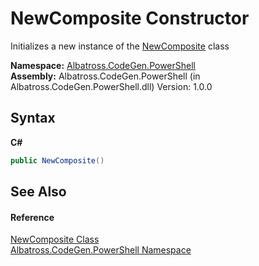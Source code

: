 # NewComposite Constructor 
 

Initializes a new instance of the <a href="T_Albatross_CodeGen_PowerShell_NewComposite.md">NewComposite</a> class

**Namespace:**&nbsp;<a href="N_Albatross_CodeGen_PowerShell.md">Albatross.CodeGen.PowerShell</a><br />**Assembly:**&nbsp;Albatross.CodeGen.PowerShell (in Albatross.CodeGen.PowerShell.dll) Version: 1.0.0

## Syntax

**C#**<br />
``` C#
public NewComposite()
```


## See Also


#### Reference
<a href="T_Albatross_CodeGen_PowerShell_NewComposite.md">NewComposite Class</a><br /><a href="N_Albatross_CodeGen_PowerShell.md">Albatross.CodeGen.PowerShell Namespace</a><br />